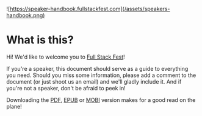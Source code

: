 ![https://speaker-handbook.fullstackfest.com](/assets/speakers-handbook.png)

# What is this?

Hi! We'd like to welcome you to [Full Stack Fest](https://fullstackfest.com)!

If you're a speaker, this document should serve as a guide to everything you need. Should you miss some information, please add a comment to the document (or just shoot us an email) and we'll gladly include it. And if you're not a speaker, don't be afraid to peek in!

Downloading the [PDF](https://www.gitbook.com/download/pdf/book/codegram/full-stack-fest-speaker-guidelines), [EPUB](https://www.gitbook.com/download/epub/book/codegram/full-stack-fest-speaker-guidelines) or [MOBI](https://www.gitbook.com/download/mobi/book/codegram/full-stack-fest-speaker-guidelines) version makes for a good read on the plane!

